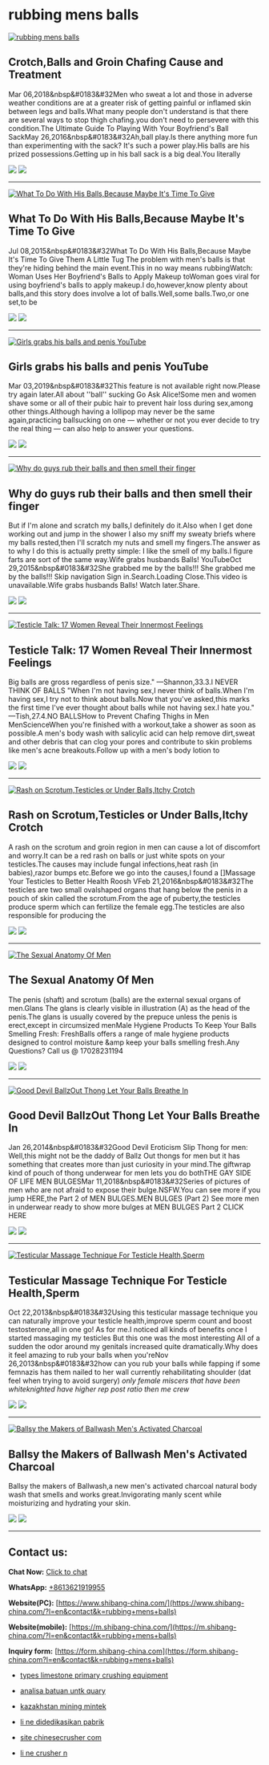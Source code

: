 # rubbing mens balls

<a href="https://swt.shibang-china.com/?l=en&img&k=rubbing+mens+balls" target="_blank">![rubbing mens balls](http://static.shibang-china.com/all-800x300/799.jpg)</a>

## Crotch,Balls and Groin Chafing Cause and Treatment
Mar 06,2018&nbsp&#0183&#32Men who sweat a lot and those in adverse weather conditions are at a greater risk of getting painful or inflamed skin between legs and balls.What many people don't understand is that there are several ways to stop thigh chafing.you don't need to persevere with this condition.The Ultimate Guide To Playing With Your Boyfriend's Ball SackMay 26,2016&nbsp&#0183&#32Ah,ball play.Is there anything more fun than experimenting with the sack? It's such a power play.His balls are his prized possessions.Getting up in his ball sack is a big deal.You literally


<a href="https://whatsapp.shibangsoft.com/WhatsApp.php" target="_blank" title="WhatsApp">![](http://static.shibang-china.com/icon/whatsapp.png)</a> <a href="https://swt.shibang-china.com/?l=en&icon&k=rubbing+mens+balls" target="_blank">![](http://static.shibang-china.com/icon/chat-en.png)</a>

---

<a href="https://swt.shibang-china.com/?l=en&img&k=rubbing+mens+balls" target="_blank">![What To Do With His Balls,Because Maybe It's Time To Give](http://static.shibang-china.com/all-800x300/1053.jpg)</a>

## What To Do With His Balls,Because Maybe It's Time To Give
Jul 08,2015&nbsp&#0183&#32What To Do With His Balls,Because Maybe It's Time To Give Them A Little Tug The problem with men's balls is that they're hiding behind the main event.This in no way means rubbingWatch: Woman Uses Her Boyfriend's Balls to Apply Makeup toWoman goes viral for using boyfriend's balls to apply makeup.I do,however,know plenty about balls,and this story does involve a lot of balls.Well,some balls.Two,or one set,to be


<a href="https://whatsapp.shibangsoft.com/WhatsApp.php" target="_blank" title="WhatsApp">![](http://static.shibang-china.com/icon/whatsapp.png)</a> <a href="https://swt.shibang-china.com/?l=en&icon&k=rubbing+mens+balls" target="_blank">![](http://static.shibang-china.com/icon/chat-en.png)</a>

---

<a href="https://swt.shibang-china.com/?l=en&img&k=rubbing+mens+balls" target="_blank">![Girls grabs his balls and penis YouTube](http://static.shibang-china.com/all-800x300/1134.jpg)</a>

## Girls grabs his balls and penis YouTube
Mar 03,2019&nbsp&#0183&#32This feature is not available right now.Please try again later.All about ''ball'' sucking Go Ask Alice!Some men and women shave some or all of their pubic hair to prevent hair loss during sex,among other things.Although having a lollipop may never be the same again,practicing ballsucking on one — whether or not you ever decide to try the real thing — can also help to answer your questions.


<a href="https://whatsapp.shibangsoft.com/WhatsApp.php" target="_blank" title="WhatsApp">![](http://static.shibang-china.com/icon/whatsapp.png)</a> <a href="https://swt.shibang-china.com/?l=en&icon&k=rubbing+mens+balls" target="_blank">![](http://static.shibang-china.com/icon/chat-en.png)</a>

---

<a href="https://swt.shibang-china.com/?l=en&img&k=rubbing+mens+balls" target="_blank">![Why do guys rub their balls and then smell their finger](http://static.shibang-china.com/all-800x300/649.jpg)</a>

## Why do guys rub their balls and then smell their finger
But if I'm alone and scratch my balls,I definitely do it.Also when I get done working out and jump in the shower I also my sniff my sweaty briefs where my balls rested,then I'll scratch my nuts and smell my fingers.The answer as to why I do this is actually pretty simple: I like the smell of my balls.I figure farts are sort of the same way.Wife grabs husbands Balls! YouTubeOct 29,2015&nbsp&#0183&#32She grabbed me by the balls!!! She grabbed me by the balls!!! Skip navigation Sign in.Search.Loading Close.This video is unavailable.Wife grabs husbands Balls! Watch later.Share.


<a href="https://whatsapp.shibangsoft.com/WhatsApp.php" target="_blank" title="WhatsApp">![](http://static.shibang-china.com/icon/whatsapp.png)</a> <a href="https://swt.shibang-china.com/?l=en&icon&k=rubbing+mens+balls" target="_blank">![](http://static.shibang-china.com/icon/chat-en.png)</a>

---

<a href="https://swt.shibang-china.com/?l=en&img&k=rubbing+mens+balls" target="_blank">![Testicle Talk: 17 Women Reveal Their Innermost Feelings](http://static.shibang-china.com/all-800x300/1296.jpg)</a>

## Testicle Talk: 17 Women Reveal Their Innermost Feelings
Big balls are gross regardless of penis size." —Shannon,33.3.I NEVER THINK OF BALLS "When I'm not having sex,I never think of balls.When I'm having sex,I try not to think about balls.Now that you've asked,this marks the first time I've ever thought about balls while not having sex.I hate you." —Tish,27.4.NO BALLSHow to Prevent Chafing Thighs in Men MenScienceWhen you're finished with a workout,take a shower as soon as possible.A men's body wash with salicylic acid can help remove dirt,sweat and other debris that can clog your pores and contribute to skin problems like men's acne breakouts.Follow up with a men's body lotion to


<a href="https://whatsapp.shibangsoft.com/WhatsApp.php" target="_blank" title="WhatsApp">![](http://static.shibang-china.com/icon/whatsapp.png)</a> <a href="https://swt.shibang-china.com/?l=en&icon&k=rubbing+mens+balls" target="_blank">![](http://static.shibang-china.com/icon/chat-en.png)</a>

---

<a href="https://swt.shibang-china.com/?l=en&img&k=rubbing+mens+balls" target="_blank">![Rash on Scrotum,Testicles or Under Balls,Itchy Crotch](http://static.shibang-china.com/all-800x300/88.jpg)</a>

## Rash on Scrotum,Testicles or Under Balls,Itchy Crotch
A rash on the scrotum and groin region in men can cause a lot of discomfort and worry.It can be a red rash on balls or just white spots on your testicles.The causes may include fungal infections,heat rash (in babies),razor bumps etc.Before we go into the causes,I found a []Massage Your Testicles to Better Health Roosh VFeb 21,2016&nbsp&#0183&#32The testicles are two small ovalshaped organs that hang below the penis in a pouch of skin called the scrotum.From the age of puberty,the testicles produce sperm which can fertilize the female egg.The testicles are also responsible for producing the


<a href="https://whatsapp.shibangsoft.com/WhatsApp.php" target="_blank" title="WhatsApp">![](http://static.shibang-china.com/icon/whatsapp.png)</a> <a href="https://swt.shibang-china.com/?l=en&icon&k=rubbing+mens+balls" target="_blank">![](http://static.shibang-china.com/icon/chat-en.png)</a>

---

<a href="https://swt.shibang-china.com/?l=en&img&k=rubbing+mens+balls" target="_blank">![The Sexual Anatomy Of Men](http://static.shibang-china.com/all-800x300/1291.jpg)</a>

## The Sexual Anatomy Of Men
The penis (shaft) and scrotum (balls) are the external sexual organs of men.Glans The glans is clearly visible in illustration (A) as the head of the penis.The glans is usually covered by the prepuce unless the penis is erect,except in circumsized menMale Hygiene Products To Keep Your Balls Smelling Fresh: FreshBalls offers a range of male hygiene products designed to control moisture &amp keep your balls smelling fresh.Any Questions? Call us @ 17028231194


<a href="https://whatsapp.shibangsoft.com/WhatsApp.php" target="_blank" title="WhatsApp">![](http://static.shibang-china.com/icon/whatsapp.png)</a> <a href="https://swt.shibang-china.com/?l=en&icon&k=rubbing+mens+balls" target="_blank">![](http://static.shibang-china.com/icon/chat-en.png)</a>

---

<a href="https://swt.shibang-china.com/?l=en&img&k=rubbing+mens+balls" target="_blank">![Good Devil BallzOut Thong Let Your Balls Breathe In](http://static.shibang-china.com/all-800x300/590.jpg)</a>

## Good Devil BallzOut Thong Let Your Balls Breathe In
Jan 26,2014&nbsp&#0183&#32Good Devil Eroticism Slip Thong for men: Well,this might not be the daddy of Ballz Out thongs for men but it has something that creates more than just curiosity in your mind.The giftwrap kind of pouch of thong underwear for men lets you do bothTHE GAY SIDE OF LIFE MEN BULGESMar 11,2018&nbsp&#0183&#32Series of pictures of men who are not afraid to expose their bulge.NSFW.You can see more if you jump HERE,the Part 2 of MEN BULGES.MEN BULGES (Part 2) See more men in underwear ready to show more bulges at MEN BULGES Part 2 CLICK HERE


<a href="https://whatsapp.shibangsoft.com/WhatsApp.php" target="_blank" title="WhatsApp">![](http://static.shibang-china.com/icon/whatsapp.png)</a> <a href="https://swt.shibang-china.com/?l=en&icon&k=rubbing+mens+balls" target="_blank">![](http://static.shibang-china.com/icon/chat-en.png)</a>

---

<a href="https://swt.shibang-china.com/?l=en&img&k=rubbing+mens+balls" target="_blank">![Testicular Massage Technique For Testicle Health,Sperm](http://static.shibang-china.com/all-800x300/1313.jpg)</a>

## Testicular Massage Technique For Testicle Health,Sperm
Oct 22,2013&nbsp&#0183&#32Using this testicular massage technique you can naturally improve your testicle health,improve sperm count and boost testosterone,all in one go! As for me.I noticed all kinds of benefits once I started massaging my testicles But this one was the most interesting All of a sudden the odor around my genitals increased quite dramatically.Why does it feel amazing to rub your balls when you'reNov 26,2013&nbsp&#0183&#32how can you rub your balls while fapping if some femnazis has them nailed to her wall currently rehabilitating shoulder (dat feel when trying to avoid surgery) *only female miscers that have been whiteknighted have higher rep post ratio then me crew*


<a href="https://whatsapp.shibangsoft.com/WhatsApp.php" target="_blank" title="WhatsApp">![](http://static.shibang-china.com/icon/whatsapp.png)</a> <a href="https://swt.shibang-china.com/?l=en&icon&k=rubbing+mens+balls" target="_blank">![](http://static.shibang-china.com/icon/chat-en.png)</a>

---

<a href="https://swt.shibang-china.com/?l=en&img&k=rubbing+mens+balls" target="_blank">![Ballsy the Makers of Ballwash Men's Activated Charcoal](http://static.shibang-china.com/all-800x300/660.jpg)</a>

## Ballsy the Makers of Ballwash Men's Activated Charcoal
Ballsy the makers of Ballwash,a new men's activated charcoal natural body wash that smells and works great.Invigorating manly scent while moisturizing and hydrating your skin.

<a href="https://whatsapp.shibangsoft.com/WhatsApp.php" target="_blank" title="WhatsApp">![](http://static.shibang-china.com/icon/whatsapp.png)</a> <a href="https://swt.shibang-china.com/?l=en&icon&k=rubbing+mens+balls" target="_blank">![](http://static.shibang-china.com/icon/chat-en.png)</a>

---
## Contact us:

**Chat Now:** [Click to chat](https://swt.shibang-china.com?l=en&contact&k=rubbing+mens+balls)

**WhatsApp:**  [+8613621919955](https://whatsapp.shibangsoft.com/WhatsApp.php)

**Website(PC):** [https://www.shibang-china.com/](https://www.shibang-china.com/?l=en&contact&k=rubbing+mens+balls)

**Website(mobile):** [https://m.shibang-china.com/](https://m.shibang-china.com/?l=en&contact&k=rubbing+mens+balls)

**Inquiry form:** [https://form.shibang-china.com](https://form.shibang-china.com?l=en&contact&k=rubbing+mens+balls)

* [types limestone primary crushing equipment](../117/types%20limestone%20primary%20crushing%20equipment.md)

* [analisa batuan untk quary](../112/analisa%20batuan%20untk%20quary.md)

* [kazakhstan mining mintek](../111/kazakhstan%20mining%20mintek.md)

* [li ne didedikasikan pabrik](../123/li%20ne%20didedikasikan%20pabrik.md)

* [site chinesecrusher com](../118/site%20chinesecrusher%20com.md)

* [li ne crusher n](../124/li%20ne%20crusher%20n.md)
